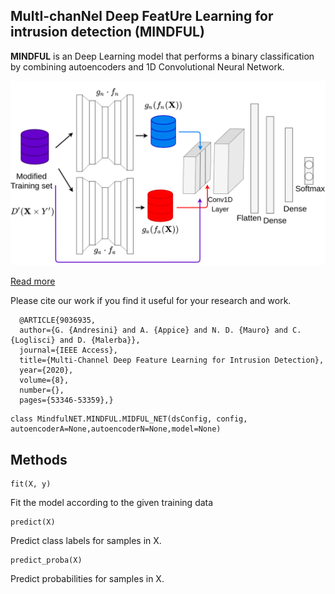 ## MultI-chanNel Deep FeatUre Learning for intrusion detection (MINDFUL)

**MINDFUL** is an Deep Learning model that performs a binary classification by combining autoencoders and 1D Convolutional Neural Network. 

![MINDFUL](https://raw.githubusercontent.com/gsndr/MINDFUL_NET/master/MINDFUL.png)

[Read more](https://ieeexplore.ieee.org/document/9036935) 

Please cite our work if you find it useful for your research and work.
```
  @ARTICLE{9036935, 
  author={G. {Andresini} and A. {Appice} and N. D. {Mauro} and C. {Loglisci} and D. {Malerba}}, 
  journal={IEEE Access}, 
  title={Multi-Channel Deep Feature Learning for Intrusion Detection}, 
  year={2020}, 
  volume={8}, 
  number={}, 
  pages={53346-53359},}
```

```
class MindfulNET.MINDFUL.MIDFUL_NET(dsConfig, config, autoencoderA=None,autoencoderN=None,model=None)
```

## Methods
```
fit(X, y)
```
Fit the model according to the given training data

```
predict(X)
```
Predict class labels for samples in X.

```
predict_proba(X)
```
Predict probabilities for samples in X.

